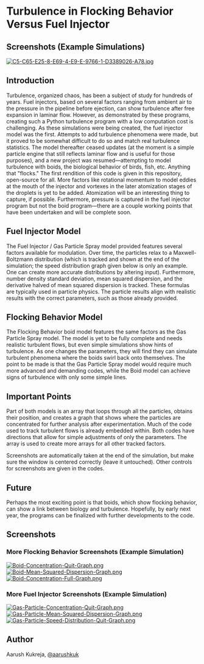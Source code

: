 # Turbulence in Flocking Behavior Versus Fuel Injector

## Screenshots (Example Simulations)
[![C5-C65-E25-8-E69-4-E9-E-9766-1-D3389026-A78.jpg](https://i.postimg.cc/8CLBzmQQ/C5-C65-E25-8-E69-4-E9-E-9766-1-D3389026-A78.jpg)](https://postimg.cc/DWybCswB)


## Introduction
Turbulence, organized chaos, has been a subject of study for hundreds of years. Fuel injectors, based on several factors ranging from ambient air to the pressure in the pipeline before ejection, can show turbulence after free expansion in laminar flow. However, as demonstrated by these programs, creating such a Python turbulence program with a low computation cost is challenging. 
As these simulations were being created, the fuel injector model was the first. Attempts to add turbulence phenomena were made, but it proved to be somewhat difficult to do so and match real turbulence statistics. The model thereafter ceased updates (at the moment is a simple particle engine that still reflects laminar flow and is useful for those purposes), and a new project was resumed—attempting to model turbulence with boids, the biological behavior of birds, fish, etc. Anything that "flocks." The first rendition of this code is given in this repository, open-source for all.
More factors like rotational momentum to model eddies at the mouth of the injector and vortexes in the later atomization stages of the droplets is yet to be added. Atomization will be an interesting thing to capture, if possible. Furthermore, pressure is captured in the fuel injector program but not the boid program—there are a couple working points that have been undertaken and will be complete soon.

## Fuel Injector Model
The Fuel Injector / Gas Particle Spray model provided features several factors available for modulation. Over time, the particles relax to a Maxwell-Boltzmann distribution (which is tracked and shown at the end of the simulation; the speed distribution graph given below is only an example. One can create more accurate distributions by altering input). Furthermore, number density standard deviation, mean squared dispersion, and the derivative halved of mean squared dispersion is tracked. These formulas are typically used in particle physics. The particle results align with realistic results with the correct parameters, such as those already provided.

## Flocking Behavior Model
The Flocking Behavior boid model features the same factors as the Gas Particle Spray model. The model is yet to be fully complete and needs realistic turbulent flows, but even simple simulations show hints of turbulence. As one changes the parameters, they will find they can simulate turbulent phenomena where the boids swirl back onto themselves. The point to be made is that the Gas Particle Spray model would require much more advanced and demanding codes, while the Boid model can achieve signs of turbulence with only some simple lines.

## Important Points
Part of both models is an array that loops through all the particles, obtains their position, and creates a graph that shows where the particles are concentrated for further analysis after experimentation. Much of the code used to track turbulent flows is already embedded within. Both codes have directions that allow for simple adjustments of only the parameters. The array is used to create more arrays for all other tracked factors.

Screenshots are automatically taken at the end of the simulation, but make sure the window is centered correctly (leave it untouched). Other controls for screenshots are given in the codes.

## Future

Perhaps the most exciting point is that boids, which show flocking behavior, can show a link between biology and turbulence. Hopefully, by early next year, the programs can be finalized with further developments to the code.

## Screenshots

### More Flocking Behavior Screenshots (Example Simulation)

[![Boid-Concentration-Quit-Graph.png](https://i.postimg.cc/RV5S2QZx/Boid-Concentration-Quit-Graph.png)](https://postimg.cc/s1mChWWT)
[![Boid-Mean-Squared-Dispersion-Graph.png](https://i.postimg.cc/dVQYKWMp/Boid-Mean-Squared-Dispersion-Graph.png)](https://postimg.cc/qzFYsxvx)
[![Boid-Concentration-Full-Graph.png](https://i.postimg.cc/4yRD2Pb8/Boid-Concentration-Full-Graph.png)](https://postimg.cc/5YpK6wrv)

### More Fuel Injector Screenshots (Example Simulation)

[![Gas-Particle-Concentration-Quit-Graph.png](https://i.postimg.cc/kXBGdXxW/Gas-Particle-Concentration-Quit-Graph.png)](https://postimg.cc/6yxtrKbQ)
[![Gas-Particle-Mean-Squared-Dispersion-Graph.png](https://i.postimg.cc/GmvccB9T/Gas-Particle-Mean-Squared-Dispersion-Graph.png)](https://postimg.cc/SnN0dx6m)
[![Gas-Particle-Speed-Distribution-Quit-Graph.png](https://i.postimg.cc/sXgy9wm5/Gas-Particle-Speed-Distribution-Quit-Graph.png)](https://postimg.cc/7Cdpq1pL)

## Author
Aarush Kukreja, [@aarushkuk](https://github.com/aarushkuk)
